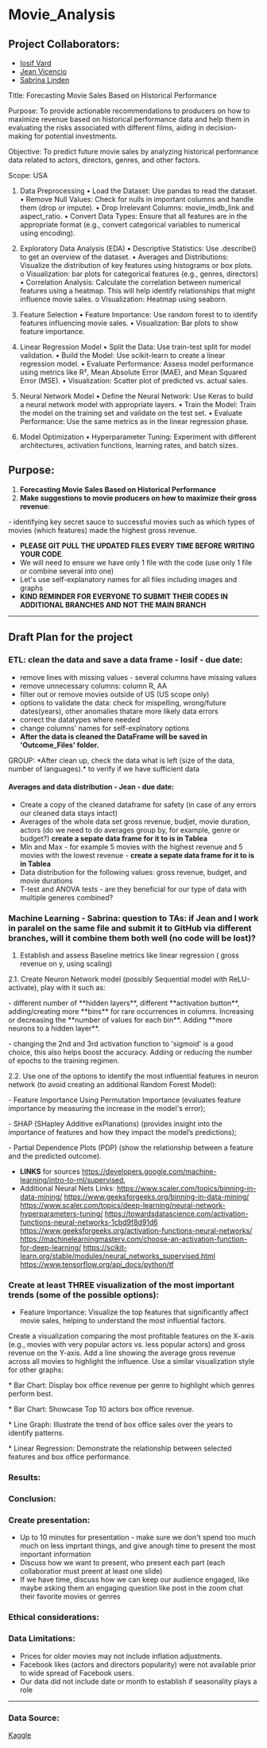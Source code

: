 # Movie_Analysis

## Project Collaborators:
* [Iosif Vard](https://github.com/IosifVard)
* [Jean Vicencio](https://github.com/jpvicencio)
* [Sabrina Linden](https://github.com/LegallyNotBlonde)


Title: Forecasting Movie Sales Based on Historical Performance

Purpose:
To provide actionable recommendations to producers on how to maximize revenue based on historical performance data and help them in evaluating the risks associated with different films, aiding in decision-making for potential investments.

Objective:
To predict future movie sales by analyzing historical performance data related to actors, directors, genres, and other factors. 

Scope: USA

1. Data Preprocessing
•	Load the Dataset: Use pandas to read the dataset.
•	Remove Null Values: Check for nulls in important columns and handle them (drop or impute).
•	Drop Irrelevant Columns: movie_imdb_link and aspect_ratio.
•	Convert Data Types: Ensure that all features are in the appropriate format (e.g., convert categorical variables to numerical using encoding).

2. Exploratory Data Analysis (EDA)
•	Descriptive Statistics: Use .describe() to get an overview of the dataset.
•	Averages and Distributions: Visualize the distribution of key features using histograms or box plots.
o	Visualization: bar plots for categorical features (e.g., genres, directors)
•	Correlation Analysis: Calculate the correlation between numerical features using a heatmap. This will help identify relationships that might influence movie sales.
o	Visualization: Heatmap using seaborn.

3. Feature Selection
•	Feature Importance: Use random forest to to identify features influencing movie sales.
•	Visualization: Bar plots to show feature importance.

4. Linear Regression Model
•	Split the Data: Use train-test split for model validation.
•	Build the Model: Use scikit-learn to create a linear regression model.
•	Evaluate Performance: Assess model performance using metrics like R², Mean Absolute Error (MAE), and Mean Squared Error (MSE).
•	Visualization: Scatter plot of predicted vs. actual sales.
5. Neural Network Model
•	Define the Neural Network: Use Keras to build a neural network model with appropriate layers.
•	Train the Model: Train the model on the training set and validate on the test set.
•	Evaluate Performance: Use the same metrics as in the linear regression phase.

6. Model Optimization
•	Hyperparameter Tuning: Experiment with different architectures, activation functions, learning rates, and batch sizes.





## Purpose: 
1. **Forecasting Movie Sales Based on Historical Performance**
2. **Make suggestions to movie producers on how to maximize their gross revenue**: 
<p> - identifying key secret sauce to successful movies such as which types of movies (which features) made the highest gross revenue.


* **PLEASE GIT PULL THE UPDATED FILES EVERY TIME BEFORE WRITING YOUR CODE**.
* We will need to ensure we have only 1 file with the code (use only 1 file or combine several into one)
* Let's use self-explanatory names for all files including images and graphs
* **KIND REMINDER FOR EVERYONE TO SUBMIT THEIR CODES IN ADDITIONAL BRANCHES AND NOT THE MAIN BRANCH**
___


## Draft Plan for the project

### ETL: clean the data and save a data frame - Iosif - due date:
* remove lines with missing values - several columns have missing values
* remove unnecessary columns: column R, AA
* filter out or remove movies outside of US (US scope only) 
* options to validate the data: check for mispelling, wrong/future dates(years), other anomalies thatare more likely data errors
* correct the datatypes where needed
* change columns' names for self-explnatory options
* **After the data is cleaned the DataFrame will be saved in 'Outcome_Files' folder.**

<p> GROUP: *After clean up, check the data what is left (size of the data, number of languages).* to verify if we have sufficient data


#### Averages and data distribution - Jean - due date: 
* Create a copy of the cleaned dataframe for safety (in case of any errors our cleaned data stays intact)
* Averages of the whole data set gross revenue, budjet, movie duration, actors (do we need to do averages group by, for example, genre or budget?) **create a sepate data frame for it to is in Tablea**
* Min and Max - for example 5 movies with the highest revenue and 5 movies with the lowest revenue - **create a sepate data frame for it to is in Tablea**
* Data distribution for the following values: gross revenue, budget, and movie durations
* T-test and ANOVA tests - are they beneficial for our type of data with multiple generes combined?

### Machine Learning - Sabrina: question to TAs: if Jean and I work in paralel on the same file and submit it to GitHub via different branches, will it combine them both well (no code will be lost)?

1. Establish and assess Baseline metrics like linear regression ( gross revenue on y, using scaling)

2.1. Create Neuron Network model (possibly  Sequential model with ReLU-activate), play with it such as: 
<p> - different number of **hidden layers**, different **activation button**,  adding/creating more **bins** for rare occurrences in columns. Increasing or decreasing the **number of values for each bin**. Adding **more neurons to a hidden layer**. 
<p> - changing the 2nd and 3rd activation function to 'sigmoid' is a good choice, this also helps boost the accuracy. Adding or reducing the number of epochs to the training regimen. 

2.2. Use one of the options to identify the most influential features in neuron network (to avoid creating an additional Random Forest Model):
<p> - Feature Importance Using Permutation Importance (evaluates feature importance by measuring the increase in the model's error);
<p> - SHAP (SHapley Additive exPlanations) (provides insight into the importance of features and how they impact the model’s predictions);
<p> - Partial Dependence Plots (PDP) (show the relationship between a feature and the predicted outcome).

* **LINKS** for sources https://developers.google.com/machine-learning/intro-to-ml/supervised,
* Additional Neural Nets Links: https://www.scaler.com/topics/binning-in-data-mining/ https://www.geeksforgeeks.org/binning-in-data-mining/ https://www.scaler.com/topics/deep-learning/neural-network-hyperparameters-tuning/ https://towardsdatascience.com/activation-functions-neural-networks-1cbd9f8d91d6 https://www.geeksforgeeks.org/activation-functions-neural-networks/ https://machinelearningmastery.com/choose-an-activation-function-for-deep-learning/ https://scikit-learn.org/stable/modules/neural_networks_supervised.html https://www.tensorflow.org/api_docs/python/tf


### Create at least THREE visualization of the most important trends (some of the possible options):
* Feature Importance: Visualize the top features that significantly affect movie sales, helping to understand the most influential factors.
<p> Create a visualization comparing the most profitable features on the X-axis (e.g., movies with very popular actors vs. less popular actors) and gross revenue on the Y-axis. 
Add a line showing the average gross revenue across all movies to highlight the influence. Use a similar visualization style for other graphs:
<p>  * Bar Chart: Display box office revenue per genre to highlight which genres perform best. 
<p>  * Bar Chart: Showcase Top 10 actors box office revenue.
<p>  * Line Graph:  Illustrate the trend of box office sales over the years to identify patterns.
<p>  * Linear Regression: Demonstrate the relationship between selected features and box office performance.

### Results:

### Conclusion:

### Create presentation:
* Up to 10 minutes for presentation - make sure we don't spend too much much on less imprtant things, and give anough time to present the most important information
* Discuss how we want to present, who present each part (each collaboratior must preent at least one slide)
* If we have time, discuss how we can keep our audience engaged, like maybe asking them an engaging question like post in the zoom chat their favorite movies or genres

### Ethical considerations:

### Data Limitations:
* Prices for older movies may not include inflation adjustments.
* Facebook likes (actors and directors popularity) were not available prior to wide spread of Facebook users.
* Our data did not include date or month to establish if seasonality plays a role
___

### Data Source:
[Kaggle](https://www.kaggle.com/code/aditimulye/imdb-5000-movie-dataset-analysis)